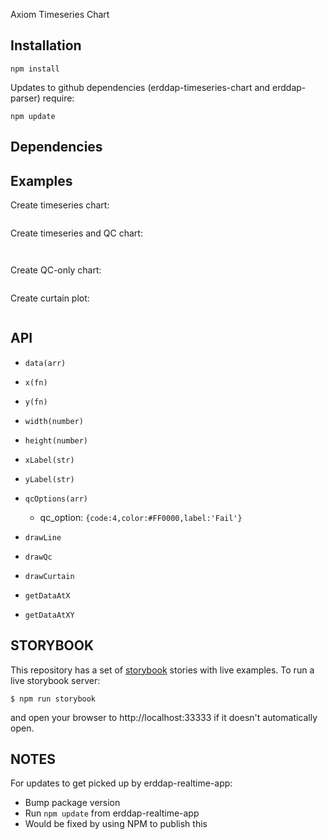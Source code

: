 Axiom Timeseries Chart


Installation
------------

``npm install``

Updates to github dependencies (erddap-timeseries-chart and erddap-parser) require:

``npm update``

Dependencies
------------


Examples
---

Create timeseries chart:

```

```

Create timeseries and QC chart:

```


```


Create QC-only chart:

```

```

Create curtain plot:

```

```


API
---

- ``data(arr)``
- ``x(fn)``
- ``y(fn)``
- ``width(number)``
- ``height(number)``
- ``xLabel(str)``
- ``yLabel(str)``
- ``qcOptions(arr)``
	- qc_option: ``{code:4,color:#FF0000,label:'Fail'}``

- ``drawLine``
- ``drawQc``
- ``drawCurtain``
- ``getDataAtX``
- ``getDataAtXY``


STORYBOOK
---------

This repository has a set of [storybook](storybook.js.org) stories with live examples. To run a live storybook server:

```
$ npm run storybook
```

and open your browser to http://localhost:33333 if it doesn't automatically open.

NOTES
-----

For updates to get picked up by erddap-realtime-app:

- Bump package version
- Run ``npm update`` from erddap-realtime-app
- Would be fixed by using NPM to publish this

